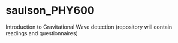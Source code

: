 # saulson_PHY600
Introduction to Gravitational Wave detection (repository will contain readings and questionnaires)
